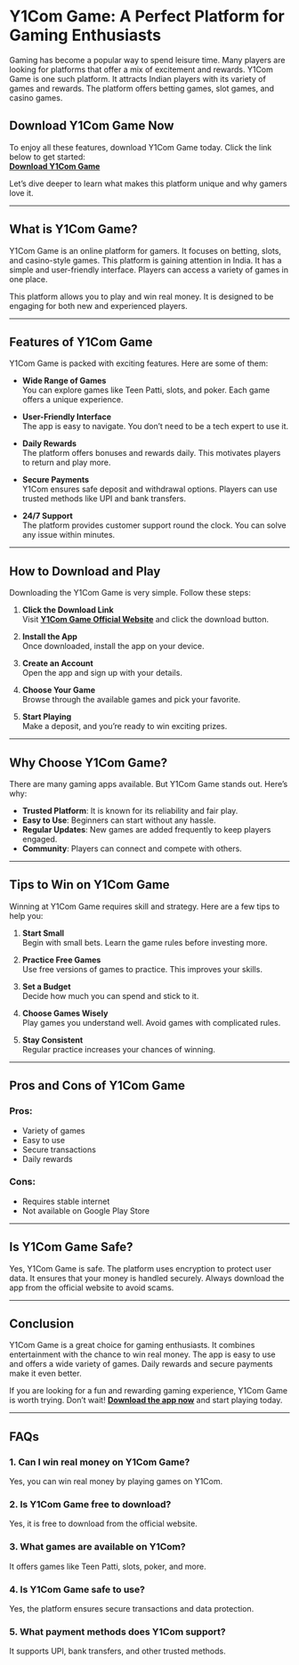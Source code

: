 # Y1Com Game: A Perfect Platform for Gaming Enthusiasts  

Gaming has become a popular way to spend leisure time. Many players are looking for platforms that offer a mix of excitement and rewards. Y1Com Game is one such platform. It attracts Indian players with its variety of games and rewards. The platform offers betting games, slot games, and casino games.  

## **Download Y1Com Game Now**  
To enjoy all these features, download Y1Com Game today. Click the link below to get started:  
[**Download Y1Com Game**](https://y1com.in.net/)  

Let’s dive deeper to learn what makes this platform unique and why gamers love it.  

---

## **What is Y1Com Game?**  

Y1Com Game is an online platform for gamers. It focuses on betting, slots, and casino-style games. This platform is gaining attention in India. It has a simple and user-friendly interface. Players can access a variety of games in one place.  

This platform allows you to play and win real money. It is designed to be engaging for both new and experienced players.  

---

## **Features of Y1Com Game**  

Y1Com Game is packed with exciting features. Here are some of them:  

- **Wide Range of Games**  
  You can explore games like Teen Patti, slots, and poker. Each game offers a unique experience.  

- **User-Friendly Interface**  
  The app is easy to navigate. You don’t need to be a tech expert to use it.  

- **Daily Rewards**  
  The platform offers bonuses and rewards daily. This motivates players to return and play more.  

- **Secure Payments**  
  Y1Com ensures safe deposit and withdrawal options. Players can use trusted methods like UPI and bank transfers.  

- **24/7 Support**  
  The platform provides customer support round the clock. You can solve any issue within minutes.  

---

## **How to Download and Play**  

Downloading the Y1Com Game is very simple. Follow these steps:  

1. **Click the Download Link**  
   Visit [**Y1Com Game Official Website**](https://y1com.in.net/) and click the download button.  

2. **Install the App**  
   Once downloaded, install the app on your device.  

3. **Create an Account**  
   Open the app and sign up with your details.  

4. **Choose Your Game**  
   Browse through the available games and pick your favorite.  

5. **Start Playing**  
   Make a deposit, and you’re ready to win exciting prizes.  

---

## **Why Choose Y1Com Game?**  

There are many gaming apps available. But Y1Com Game stands out. Here’s why:  

- **Trusted Platform**: It is known for its reliability and fair play.  
- **Easy to Use**: Beginners can start without any hassle.  
- **Regular Updates**: New games are added frequently to keep players engaged.  
- **Community**: Players can connect and compete with others.  

---

## **Tips to Win on Y1Com Game**  

Winning at Y1Com Game requires skill and strategy. Here are a few tips to help you:  

1. **Start Small**  
   Begin with small bets. Learn the game rules before investing more.  

2. **Practice Free Games**  
   Use free versions of games to practice. This improves your skills.  

3. **Set a Budget**  
   Decide how much you can spend and stick to it.  

4. **Choose Games Wisely**  
   Play games you understand well. Avoid games with complicated rules.  

5. **Stay Consistent**  
   Regular practice increases your chances of winning.  

---

## **Pros and Cons of Y1Com Game**  

### **Pros:**  
- Variety of games  
- Easy to use  
- Secure transactions  
- Daily rewards  

### **Cons:**  
- Requires stable internet  
- Not available on Google Play Store  

---

## **Is Y1Com Game Safe?**  

Yes, Y1Com Game is safe. The platform uses encryption to protect user data. It ensures that your money is handled securely. Always download the app from the official website to avoid scams.  

---

## **Conclusion**  

Y1Com Game is a great choice for gaming enthusiasts. It combines entertainment with the chance to win real money. The app is easy to use and offers a wide variety of games. Daily rewards and secure payments make it even better.  

If you are looking for a fun and rewarding gaming experience, Y1Com Game is worth trying. Don’t wait! [**Download the app now**](https://y1com.in.net/) and start playing today.  

---

## **FAQs**  

### **1. Can I win real money on Y1Com Game?**  
Yes, you can win real money by playing games on Y1Com.  

### **2. Is Y1Com Game free to download?**  
Yes, it is free to download from the official website.  

### **3. What games are available on Y1Com?**  
It offers games like Teen Patti, slots, poker, and more.  

### **4. Is Y1Com Game safe to use?**  
Yes, the platform ensures secure transactions and data protection.  

### **5. What payment methods does Y1Com support?**  
It supports UPI, bank transfers, and other trusted methods.  
